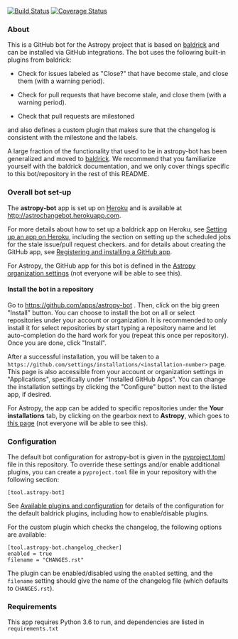 [![Build Status](https://github.com/astropy/astropy-bot/workflows/CI/badge.svg)](https://github.com/astropy/astropy-bot/actions)
[![Coverage Status](https://codecov.io/gh/astropy/astropy-bot/branch/master/graph/badge.svg)](https://codecov.io/gh/astropy/astropy-bot)

### About

This is a GitHub bot for the Astropy project that is based on
[baldrick](https://baldrick.readthedocs.io) and can be installed via GitHub
integrations. The bot uses the following built-in plugins from baldrick:

* Check for issues labeled as "Close?" that have become stale, and close them
  (with a warning period).

* Check for pull requests that have become stale, and close
  them (with a warning period).

* Check that pull requests are milestoned

and also defines a custom plugin that makes sure that the changelog is
consistent with the milestone and the labels.

A large fraction of the functionality that used to be in astropy-bot has been
generalized and moved to [baldrick](https://baldrick.readthedocs.io). We
recommend that you familiarize yourself with the baldrick documentation, and we
only cover things specific to this bot/repository in the rest of this README.

### Overall bot set-up

The **astropy-bot** app is set up on [Heroku](https://heroku.com) and is
available at http://astrochangebot.herokuapp.com.

For more details about how to
set up a baldrick app on Heroku, see [Setting up an app on Heroku](https://baldrick.readthedocs.io/en/latest/heroku.html), including the section
on setting up the scheduled jobs for the stale issue/pull request checkers. and
for details about creating the GitHub app, see
[Registering and installing a GitHub app](https://baldrick.readthedocs.io/en/latest/github.html).

For Astropy, the GitHub app for this bot is defined in the
[Astropy organization settings](https://github.com/organizations/astropy/settings/apps/astropy-bot)
(not everyone will be able to see this).

#### Install the bot in a repository

Go to https://github.com/apps/astropy-bot . Then, click on the big green "Install"
button. You can choose to install the bot on all or select repositories
under your account or organization. It is recommended to only install it for
select repositories by start typing a repository name and let auto-completion
do the hard work for you (repeat this once per repository). Once you are done,
click "Install".

After a successful installation, you will be taken to a
``https://github.com/settings/installations/<installation-number>`` page.
This page is also accessible from your account or organization settings in
"Applications", specifically under "Installed GitHub Apps".
You can change the installation settings by clicking the "Configure"
button next to the listed app, if desired.

For Astropy, the app can be added to specific repositories
under the **Your installations** tab, by clicking on the gearbox next to
**Astropy**, which goes to
[this page](https://github.com/organizations/astropy/settings/installations/36238)
(not everyone will be able to see this).

### Configuration

The default bot configuration for astropy-bot is given in the
[pyproject.toml](pyproject.toml) file in this repository. To override these
settings and/or enable additional plugins, you can create a ``pyproject.toml``
file in your repository with the following section:

    [tool.astropy-bot]

See [Available plugins and configuration](https://baldrick.readthedocs.io/en/latest/plugins.html) for details of the
configuration for the default baldrick plugins, including how to enable/disable
plugins.

For the custom plugin which checks the changelog, the following options are
available:

    [tool.astropy-bot.changelog_checker]
    enabled = true
    filename = "CHANGES.rst"

The plugin can be enabled/disabled using the ``enabled`` setting, and the
``filename`` setting should give the name of the changelog file (which defaults
  to ``CHANGES.rst``).

### Requirements

This app requires Python 3.6 to run, and dependencies are listed in
``requirements.txt``
